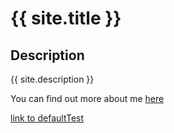 # {{ site.title }}

## Description

{{ site.description }}

You can find out more about me [here](about.md)

[link to defaultTest](defaultTest)
